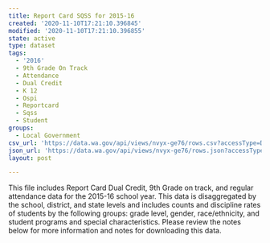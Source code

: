 ```yaml
---
title: Report Card SQSS for 2015-16
created: '2020-11-10T17:21:10.396845'
modified: '2020-11-10T17:21:10.396855'
state: active
type: dataset
tags:
  - '2016'
  - 9th Grade On Track
  - Attendance
  - Dual Credit
  - K 12
  - Ospi
  - Reportcard
  - Sqss
  - Student
groups:
  - Local Government
csv_url: 'https://data.wa.gov/api/views/nvyx-ge76/rows.csv?accessType=DOWNLOAD'
json_url: 'https://data.wa.gov/api/views/nvyx-ge76/rows.json?accessType=DOWNLOAD'
layout: post

---
```

This file includes Report Card Dual Credit, 9th Grade on track, and regular attendance data for the 2015-16 school year. This data is disaggregated by the school, district, and state levels and includes counts and discipline rates of students by the following groups: grade level, gender, race/ethnicity, and student programs and special characteristics. Please review the notes below for more information and notes for downloading this data.
